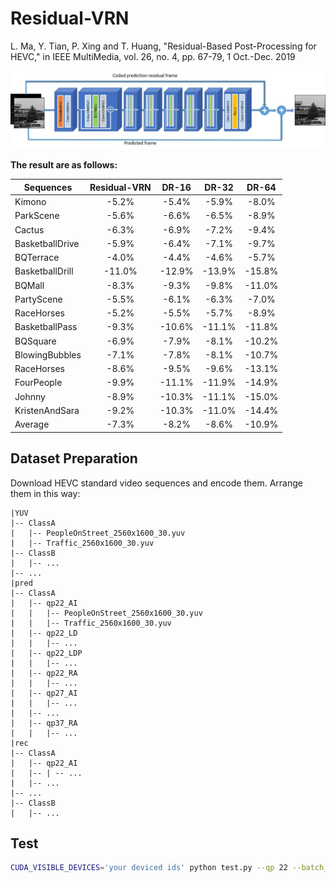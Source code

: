 # Residual-VRN
L. Ma, Y. Tian, P. Xing and T. Huang, "Residual-Based Post-Processing for HEVC," in IEEE MultiMedia, vol. 26, no. 4, pp. 67-79, 1 Oct.-Dec. 2019

![](Residual-Based%20Post-processing%20for%20HEVC.jpg)

**The result are as follows:**

| Sequences       | Residual-VRN  | DR-16 | DR-32 | DR-64 |
| ---             | :------:      | :---: | :---: | :---: |  
|Kimono           |         -5.2% | -5.4% |  -5.9%|-8.0%  |
|ParkScene        |         -5.6% | -6.6% |  -6.5%|-8.9%  |
|Cactus           |         -6.3% | -6.9% |  -7.2%|-9.4%  |
|BasketballDrive  |         -5.9% | -6.4% |  -7.1%|-9.7%  |
|BQTerrace        |         -4.0% | -4.4% |  -4.6%|-5.7%  |
|BasketballDrill  |        -11.0% | -12.9%| -13.9%|-15.8% |
|BQMall           |         -8.3% | -9.3% |  -9.8%|-11.0% |
|PartyScene       |         -5.5% | -6.1% |  -6.3%|-7.0%  |
|RaceHorses       |         -5.2% | -5.5% |  -5.7%|-8.9%  |
|BasketballPass   |         -9.3% | -10.6%| -11.1%|-11.8% |
|BQSquare         |         -6.9% | -7.9% |  -8.1%|-10.2% |
|BlowingBubbles   |         -7.1% | -7.8% |  -8.1%|-10.7% |
|RaceHorses       |         -8.6% | -9.5% |  -9.6%|-13.1% |
|FourPeople       |         -9.9% | -11.1%| -11.9%|-14.9% |
|Johnny           |         -8.9% | -10.3%| -11.1%|-15.0% |
|KristenAndSara   |         -9.2% | -10.3%| -11.0%|-14.4% |
|Average          |         -7.3% | -8.2% | -8.6% |-10.9% |

## Dataset Preparation
Download HEVC standard video sequences and encode them.
Arrange them in this way:
```
|YUV
|-- ClassA
|   |-- PeopleOnStreet_2560x1600_30.yuv
|   |-- Traffic_2560x1600_30.yuv
|-- ClassB
|   |-- ...
|-- ...
|pred
|-- ClassA
|   |-- qp22_AI
|   |   |-- PeopleOnStreet_2560x1600_30.yuv
|   |   |-- Traffic_2560x1600_30.yuv
|   |-- qp22_LD
|   |   |-- ...
|   |-- qp22_LDP
|   |   |-- ...
|   |-- qp22_RA
|   |   |-- ...
|   |-- qp27_AI
|   |   |-- ...
|   |-- ...
|   |-- qp37_RA
|   |   |-- ...
|rec
|-- ClassA
|   |-- qp22_AI
|   |-- | -- ...
|   |-- ...
|-- ...
|-- ClassB
|   |-- ...
```

## Test
```bash
CUDA_VISIBLE_DEVICES='your deviced ids' python test.py --qp 22 --batch_size 4 --Class A
```





  
